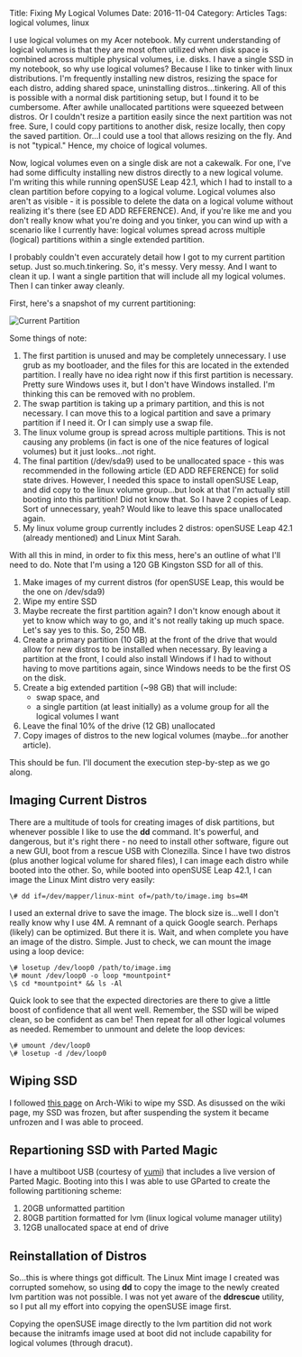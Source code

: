 Title: Fixing My Logical Volumes
Date: 2016-11-04
Category: Articles
Tags: logical volumes, linux

I use logical volumes on my Acer notebook. My current understanding of logical volumes is that they are most often utilized when disk space is combined across multiple physical volumes, i.e. disks. I have a single SSD in my notebook, so why use logical volumes? Because I like to tinker with linux distributions. I'm frequently installing new distros, resizing the space for each distro, adding shared space, uninstalling distros...tinkering. All of this is possible with a normal disk partitioning setup, but I found it to be cumbersome. After awhile unallocated partitions were squeezed between distros. Or I couldn't resize a partition easily since the next partition was not free. Sure, I could copy partitions to another disk, resize locally, then copy the saved partition. Or...I could use a tool that allows resizing on the fly. And is not "typical." Hence, my choice of logical volumes. 

Now, logical volumes even on a single disk are not a cakewalk. For one, I've had some difficulty installing new distros directly to a new logical volume. I'm writing this while running openSUSE Leap 42.1, which I had to install to a clean partition before copying to a logical volume. Logical volumes also aren't as visible - it is possible to delete the data on a logical volume without realizing it's there (see ED ADD REFERENCE). And, if you're like me and you don't really know what you're doing and you tinker, you can wind up with a scenario like I currently have: logical volumes spread across multiple (logical) partitions within a single extended partition.

I probably couldn't even accurately detail how I got to my current partition setup. Just so.much.tinkering. So, it's messy. Very messy. And I want to clean it up. I want a single partition that will include all my logical volumes. Then I can tinker away cleanly.

First, here's a snapshot of my current partitioning:


![Current Partition]({attach}images/currentpartition.png)

Some things of note:
1. The first partition is unused and may be completely unnecessary. I use grub as my bootloader, and the files for this are located in the extended partition. I really have no idea right now if this first partition is necessary. Pretty sure Windows uses it, but I don't have Windows installed. I'm thinking this can be removed with no problem.
2. The swap partition is taking up a primary partition, and this is not necessary. I can move this to a logical partition and save a primary partition if I need it. Or I can simply use a swap file. 
3. The linux volume group is spread across multiple partitions. This is not causing any problems (in fact is one of the nice features of logical volumes) but it just looks...not right. 
4. The final partition (/dev/sda9) used to be unallocated space - this was recommended in the following article (ED ADD REFERENCE) for solid state drives. However, I needed this space to install openSUSE Leap, and did copy to the linux volume group...but look at that I'm actually still booting into this partition! Did not know that. So I have 2 copies of Leap. Sort of unnecessary, yeah? Would like to leave this space unallocated again.
5. My linux volume group currently includes 2 distros: openSUSE Leap 42.1 (already mentioned) and Linux Mint Sarah. 

With all this in mind, in order to fix this mess, here's an outline of what I'll need to do. Note that I'm using a 120 GB Kingston SSD for all of this.
1. Make images of my current distros (for openSUSE Leap, this would be the one on /dev/sda9)
2. Wipe my entire SSD 
3. Maybe recreate the first partition again? I don't know enough about it yet to know which way to go, and it's not really taking up much space. Let's say yes to this. So, 250 MB.
4. Create a primary partition (10 GB) at the front of the drive that would allow for new distros to be installed when necessary. By leaving a partition at the front, I could also install Windows if I had to without having to move partitions again, since Windows needs to be the first OS on the disk.
5. Create a big extended partition (~98 GB) that will include:
   * swap space, and
   * a single partition (at least initially) as a volume group for all the logical volumes I want
6. Leave the final 10% of the drive (12 GB) unallocated
7. Copy images of distros to the new logical volumes (maybe...for another article).

This should be fun. I'll document the execution step-by-step as we go along.
  
## Imaging Current Distros
There are a multitude of tools for creating images of disk partitions, but whenever possible I like to use the **dd** command. It's powerful, and dangerous, but it's right there - no need to install other software, figure out a new GUI, boot from a rescue USB with Clonezilla. Since I have two distros (plus another logical volume for shared files), I can image each distro while booted into the other. So, while booted into openSUSE Leap 42.1, I can image the Linux Mint distro very easily:
```
\# dd if=/dev/mapper/linux-mint of=/path/to/image.img bs=4M
```

I used an external drive to save the image. The block size is...well I don't really know why I use 4M. A remnant of a quick Google search. Perhaps (likely) can be optimized. But there it is. Wait, and when complete you have an image of the distro. Simple. Just to check, we can mount the image using a loop device:
```
\# losetup /dev/loop0 /path/to/image.img
\# mount /dev/loop0 -o loop *mountpoint*
\$ cd *mountpoint* && ls -Al
```

Quick look to see that the expected directories are there to give a little boost of confidence that all went well. Remember, the SSD will be wiped clean, so be confident as can be! Then repeat for all other logical volumes as needed. Remember to unmount and delete the loop devices:
```
\# umount /dev/loop0
\# losetup -d /dev/loop0
```

## Wiping SSD
I followed [this page](https://wiki.archlinux.org/index.php/Solid_State_Drives/Memory_cell_clearing) on Arch-Wiki to wipe my SSD. As disussed on the wiki page, my SSD was frozen, but after suspending the system it became unfrozen and I was able to proceed.

## Repartioning SSD with Parted Magic
I have a multiboot USB (courtesy of [yumi](https://www.pendrivelinux.com/yumi-multiboot-usb-creator/)) that includes a live version of Parted Magic. Booting into this I was able to use GParted to create the following partitioning scheme:
1. 20GB unformatted partition
2. 80GB partition formatted for lvm (linux logical volume manager utility)
3. 12GB unallocated space at end of drive

## Reinstallation of Distros
So...this is where things got difficult. The Linux Mint image I created was corrupted somehow, so using **dd** to copy the image to the newly created lvm partition was not possible. I was not yet aware of the **ddrescue** utility, so I put all my effort into copying the openSUSE image first.

Copying the openSUSE image directly to the lvm partition did not work because the initramfs image used at boot did not include capability for logical volumes (through dracut). 







 




